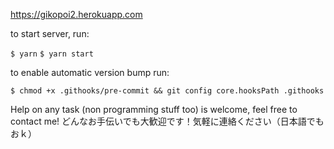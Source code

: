https://gikopoi2.herokuapp.com

to start server, run:

``$ yarn``
``$ yarn start``

to enable automatic version bump run:

``$ chmod +x .githooks/pre-commit && git config core.hooksPath .githooks``

Help on any task (non programming stuff too) is welcome, feel free to contact me!
どんなお手伝いでも大歓迎です！気軽に連絡ください（日本語でもおｋ）
